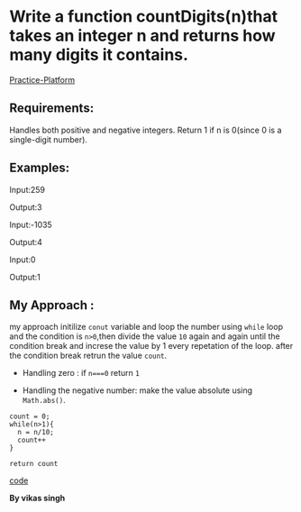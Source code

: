 # Write a function countDigits(n)that takes an integer n and returns how many digits it contains.

[Practice-Platform](https://namastedev.com/playground)

## Requirements:
Handles both positive and negative integers.
Return 1 if n is 0(since 0 is a single-digit number).

## Examples:
Input:259

Output:3

Input:-1035

Output:4

Input:0

Output:1

## My Approach : 
my approach initilize `conut` variable and loop the number using `while` loop and the condition is `n>0`,then divide the value `10` again and again until the condition break and increse the value by 1 every repetation of the loop. after the condition break retrun the value `count`.

- Handling zero : if `n===0` return `1`

- Handling the negative number: make the value absolute using `Math.abs()`.


```
count = 0;
while(n>1){
  n = n/10;
  count++
}

return count
```

[code](./solution.js)

**By vikas singh**